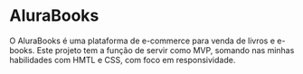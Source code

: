 # AluraBooks
O AluraBooks é uma plataforma de e-commerce para venda de livros e e-books. Este projeto tem a função de servir como MVP, somando nas minhas habilidades com HMTL e CSS, com foco em responsividade.
